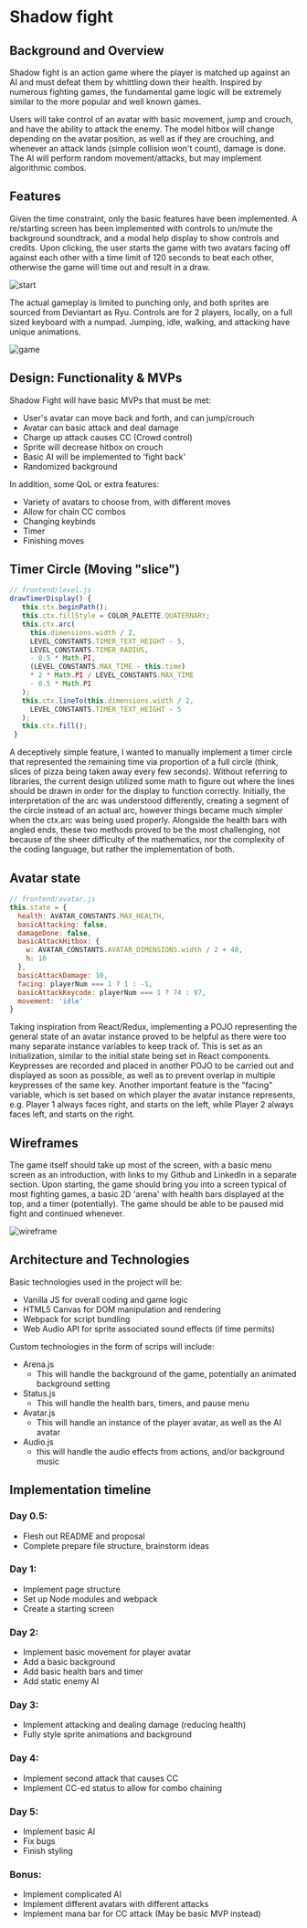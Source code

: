 # Shadow fight
## Background and Overview
Shadow fight is an action game where the player is matched up against an AI and must defeat them by whittling down their health. Inspired by numerous fighting games, the fundamental game logic will be extremely similar to the more popular and well known games.

Users will take control of an avatar with basic movement, jump and crouch, and have the ability to attack the enemy. The model hitbox will change depending on the avatar position, as well as if they are crouching, and whenever an attack lands (simple collision won't count), damage is done. The AI will perform random movement/attacks, but may implement algorithmic combos.

## Features
Given the time constraint, only the basic features have been implemented. A re/starting screen has been implemented with controls to un/mute the background soundtrack, and a modal help display to show controls and credits. Upon clicking, the user starts the game with two avatars facing off against each other with a time limit of 120 seconds to beat each other, otherwise the game will time out and result in a draw. 

![start](https://github.com/dowinterfor6/shadow-fight/blob/master/docs/images/starting_page.png)

The actual gameplay is limited to punching only, and both sprites are sourced from Deviantart as Ryu. Controls are for 2 players, locally, on a full sized keyboard with a numpad. Jumping, idle, walking, and attacking have unique animations.

![game](https://github.com/dowinterfor6/shadow-fight/blob/master/docs/gifs/gameplay.gif)

## Design: Functionality & MVPs
Shadow Fight will have basic MVPs that must be met:
* User's avatar can move back and forth, and can jump/crouch
* Avatar can basic attack and deal damage
* Charge up attack causes CC (Crowd control)
* Sprite will decrease hitbox on crouch
* Basic AI will be implemented to 'fight back'
* Randomized background

In addition, some QoL or extra features:
* Variety of avatars to choose from, with different moves
* Allow for chain CC combos
* Changing keybinds
* Timer
* Finishing moves

## Timer Circle (Moving "slice")
```Javascript
// frontend/level.js
drawTimerDisplay() {
   this.ctx.beginPath();
   this.ctx.fillStyle = COLOR_PALETTE.QUATERNARY;
   this.ctx.arc(
     this.dimensions.width / 2,
     LEVEL_CONSTANTS.TIMER_TEXT_HEIGHT - 5,
     LEVEL_CONSTANTS.TIMER_RADIUS,
     - 0.5 * Math.PI,
     (LEVEL_CONSTANTS.MAX_TIME - this.time)
     * 2 * Math.PI / LEVEL_CONSTANTS.MAX_TIME
     - 0.5 * Math.PI
   );
   this.ctx.lineTo(this.dimensions.width / 2,
     LEVEL_CONSTANTS.TIMER_TEXT_HEIGHT - 5
   );
   this.ctx.fill();
 }
```
A deceptively simple feature, I wanted to manually implement a timer circle that represented the remaining time via proportion of a full circle (think, slices of pizza being taken away every few seconds). Without referring to libraries, the current design utilized some math to figure out where the lines should be drawn in order for the display to function correctly. Initially, the interpretation of the arc was understood differently, creating a segment of the circle instead of an actual arc, however things became much simpler when the ctx.arc was being used properly. Alongside the health bars with angled ends, these two methods proved to be the most challenging, not because of the sheer difficulty of the mathematics, nor the complexity of the coding language, but rather the implementation of both.

## Avatar state
```Javascript
// frontend/avatar.js
this.state = {
  health: AVATAR_CONSTANTS.MAX_HEALTH,
  basicAttacking: false,
  damageDone: false,
  basicAttackHitbox: {
    w: AVATAR_CONSTANTS.AVATAR_DIMENSIONS.width / 2 + 40,
    h: 10
  },
  basicAttackDamage: 10,
  facing: playerNum === 1 ? 1 : -1,
  basicAttackKeycode: playerNum === 1 ? 74 : 97,
  movement: 'idle'
}
```
Taking inspiration from React/Redux, implementing a POJO representing the general state of an avatar instance proved to be helpful as there were too many separate instance variables to keep track of. This is set as an initialization, similar to the initial state being set in React components. Keypresses are recorded and placed in another POJO to be carried out and displayed as soon as possible, as well as to prevent overlap in multiple keypresses of the same key. Another important feature is the "facing" variable, which is set based on which player the avatar instance represents, e.g. Player 1 always faces right, and starts on the left, while Player 2 always faces left, and starts on the right.

## Wireframes
The game itself should take up most of the screen, with a basic menu screen as an introduction, with links to my Github and LinkedIn in a separate section. Upon starting, the game should bring you into a screen typical of most fighting games, a basic 2D 'arena' with health bars displayed at the top, and a timer (potentially). The game should be able to be paused mid fight and continued whenever. 

![wireframe](https://github.com/dowinterfor6/shadow-fight/blob/master/docs/images/Screenshot_20190515_162146.png)

## Architecture and Technologies
Basic technologies used in the project will be:
* Vanilla JS for overall coding and game logic
* HTML5 Canvas for DOM manipulation and rendering
* Webpack for script bundling
* Web Audio API for sprite associated sound effects (if time permits)

Custom technologies in the form of scrips will include:
* Arena.js
  * This will handle the background of the game, potentially an animated background setting 
* Status.js
  * This will handle the health bars, timers, and pause menu
* Avatar.js
  * This will handle an instance of the player avatar, as well as the AI avatar
* Audio.js
  * this will handle the audio effects from actions, and/or background music
  
## Implementation timeline
### Day 0.5:
* Flesh out README and proposal
* Complete prepare file structure, brainstorm ideas
### Day 1:
* Implement page structure
* Set up Node modules and webpack
* Create a starting screen
### Day 2: 
* Implement basic movement for player avatar
* Add a basic background 
* Add basic health bars and timer
* Add static enemy AI
### Day 3:
* Implement attacking and dealing damage (reducing health)
* Fully style sprite animations and background
### Day 4:
* Implement second attack that causes CC
* Implement CC-ed status to allow for combo chaining
### Day 5:
* Implement basic AI
* Fix bugs
* Finish styling
### Bonus:
* Implement complicated AI
* Implement different avatars with different attacks
* Implement mana bar for CC attack (May be basic MVP instead)
